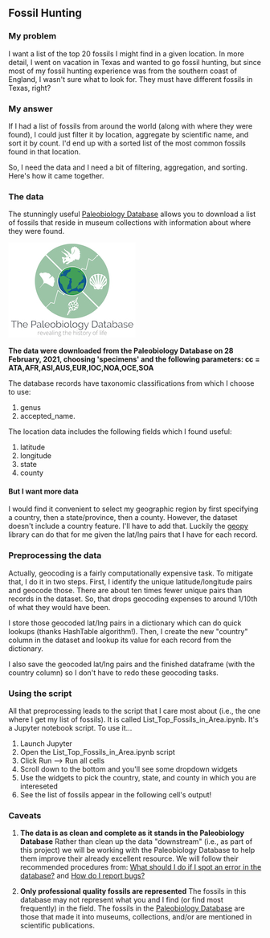 ## Fossil Hunting

### My problem
I want a list of the top 20 fossils I might find in a given location.  In more detail, I went on vacation in Texas and wanted to go fossil hunting, but since most of my fossil hunting experience was from the southern coast of England, I wasn't sure what to look for.  They must have different fossils in Texas, right?

### My answer
If I had a list of fossils from around the world (along with where they were found), I could just filter it by location, aggregate by scientific name, and sort it by count.  I'd end up with a sorted list of the most common fossils found in that location.

So, I need the data and I need a bit of filtering, aggregation, and sorting.  Here's how it came together.

### The data

The stunningly useful [Paleobiology Database](https://paleobiodb.org/) allows you to download a list of fossils that reside in museum collections with information about where they were found.

![](doc/images/pbdb_color.jpg)

**The data were downloaded from the Paleobiology Database on 28 February, 2021, choosing 'specimens' and the following parameters: cc = ATA,AFR,ASI,AUS,EUR,IOC,NOA,OCE,SOA**

The database records have taxonomic classifications from which I choose to use: 
1. genus
2. accepted_name. 

The location data includes the following fields which I found useful:
1. latitude
2. longitude
3. state
4. county

#### But I want more data
I would find it convenient to select my geographic region by first specifying a country, then a state/province, then a county.  However, the dataset doesn't include a country feature.  I'll have to add that.  Luckily the [geopy](https://pypi.org/project/geopy/) library can do that for me given the lat/lng pairs that I have for each record.

### Preprocessing the data
Actually, geocoding is a fairly computationally expensive task.  To mitigate that, I do it in two steps.  First, I identify the unique latitude/longitude pairs and geocode those.  There are about ten times fewer unique pairs than records in the dataset.  So, that drops geocoding expenses to around 1/10th of what they would have been.

I store those geocoded lat/lng pairs in a dictionary which can do quick lookups (thanks HashTable algorithm!).  Then, I create the new "country" column in the dataset and lookup its value for each record from the dictionary.

I also save the geocoded lat/lng pairs and the finished dataframe (with the country column) so I don't have to redo these geocoding tasks.

### Using the script
All that preprocessing leads to the script that I care most about (i.e., the one where I get my list of fossils).  It is called List_Top_Fossils_in_Area.ipynb.  It's a Jupyter notebook script.  To use it...

1. Launch Jupyter
2. Open the List_Top_Fossils_in_Area.ipynb script
3. Click Run --> Run all cells
4. Scroll down to the bottom and you'll see some dropdown widgets
5. Use the widgets to pick the country, state, and county in which you are intereseted
6. See the list of fossils appear in the following cell's output!

### Caveats
1. **The data is as clean and complete as it stands in the Paleobiology Database**
Rather than clean up the data "downstream" (i.e., as part of this project) we will be working with the Paleobiology Database to help them improve their already excellent resource.  We will follow their recommended procedures from:
[What should I do if I spot an error in the database?](https://paleobiodb.org/#/faq/what-should-i-do-if-i-spot-an-error-in-the-database-)
and
[How do I report bugs?](https://paleobiodb.org/#/faq/how-do-i-report-bugs-)

2. **Only professional quality fossils are represented**
The fossils in this database may not represent what you and I find (or find most frequently) in the field.  The fossils in the [Paleobiology Database](https://paleobiodb.org/) are those that made it into museums, collections, and/or are mentioned in scientific publications.






